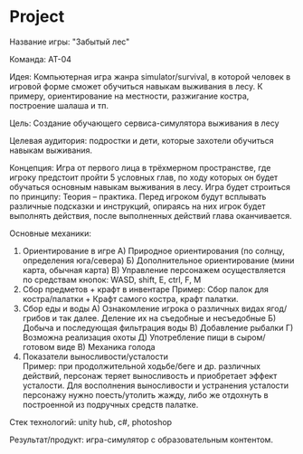 # Project
Название игры: "Забытый лес"

Команда: АТ-04

Идея: Компьютерная игра жанра simulator/survival, в которой человек в игровой форме сможет обучиться навыкам выживания в лесу. К примеру, ориентирование на местности, разжигание костра, построение шалаша и тп.

Цель: Создание обучающего сервиса-симулятора выживания в лесу

Целевая аудитория: подростки и дети, которые захотели обучиться навыкам выживания.

Концепция: Игра от первого лица в трёхмерном пространстве, где игроку предстоит пройти 5 условных глав, по ходу которых он будет обучаться основным навыкам выживания в лесу. Игра будет строиться по принципу: Теория – практика. Перед игроком будут всплывать различные подсказки и инструкций, опираясь на них игрок будет выполнять действия, после выполненных действий глава оканчивается.

Основные механики: 
1.	Ориентирование в игре
А) Природное ориентирования (по солнцу, определения юга/севера)
Б) Дополнительное ориентирование (мини карта, обычная карта)
В) Управление персонажем осуществляется по средствам кнопок: WASD, shift, E, ctrl, F, M
2.	Сбор предметов + крафт в инвентаре
Пример: Сбор палок для костра/палатки + Крафт самого костра, крафт палатки.
3.	Сбор еды и воды
А) Ознакомление игрока о различных видах ягод/грибов и так далее. Деление их на съедобные и несъедобные	
Б) Добыча и последующая фильтрация воды
В) Добавление рыбалки
Г) Возможна реализация охоты
Д) Употребление пищи в сыром/готовом виде
В) Механика голода
4.	Показатели выносливости/усталости	
Пример: при продолжительной ходьбе/беге и др. различных действий, персонаж теряет выносливость и приобретает эффект усталости. Для восполнения выносливости и устранения усталости персонажу нужно поесть/утолить жажду, либо же отдохнуть в построенной из подручных средств палатке.

Стек технологий: unity hub, c#, photoshop

Результат/продукт: игра-симулятор с образовательным контентом.

